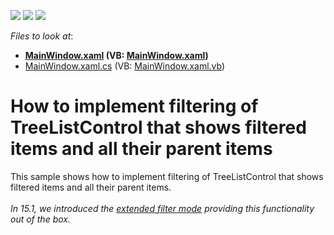 <!-- default badges list -->
![](https://img.shields.io/endpoint?url=https://codecentral.devexpress.com/api/v1/VersionRange/128657817/21.1.5%2B)
[![](https://img.shields.io/badge/Open_in_DevExpress_Support_Center-FF7200?style=flat-square&logo=DevExpress&logoColor=white)](https://supportcenter.devexpress.com/ticket/details/E4429)
[![](https://img.shields.io/badge/📖_How_to_use_DevExpress_Examples-e9f6fc?style=flat-square)](https://docs.devexpress.com/GeneralInformation/403183)
<!-- default badges end -->
<!-- default file list -->
*Files to look at*:

* **[MainWindow.xaml](./CS/MainWindow.xaml) (VB: [MainWindow.xaml](./VB/MainWindow.xaml))**
* [MainWindow.xaml.cs](./CS/MainWindow.xaml.cs) (VB: [MainWindow.xaml.vb](./VB/MainWindow.xaml.vb))
<!-- default file list end -->
# How to implement filtering of TreeListControl that shows filtered items and all their parent items 


<p>This sample shows how to implement filtering of TreeListControl that shows filtered items and all their parent items.<br /><br /><em>In 15.1, we introduced the <a href="https://documentation.devexpress.com/#WPF/DevExpressXpfGridTreeListView_FilterModetopic">extended filter mode</a> providing this functionality out of the box.</em></p>

<br/>


